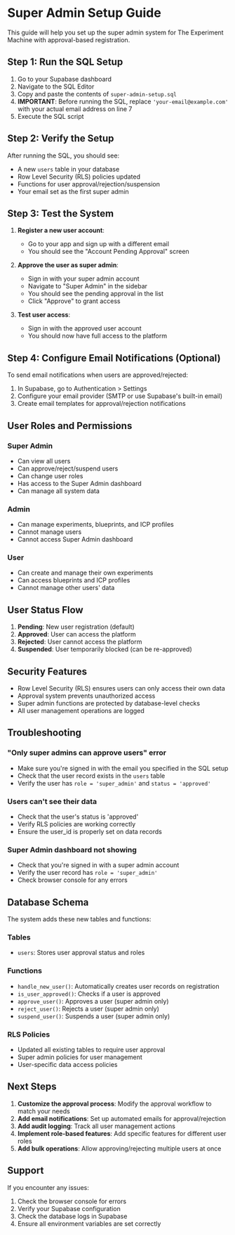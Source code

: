 # Super Admin Setup Guide

This guide will help you set up the super admin system for The Experiment Machine with approval-based registration.

## Step 1: Run the SQL Setup

1. Go to your Supabase dashboard
2. Navigate to the SQL Editor
3. Copy and paste the contents of `super-admin-setup.sql`
4. **IMPORTANT**: Before running the SQL, replace `'your-email@example.com'` with your actual email address on line 7
5. Execute the SQL script

## Step 2: Verify the Setup

After running the SQL, you should see:
- A new `users` table in your database
- Row Level Security (RLS) policies updated
- Functions for user approval/rejection/suspension
- Your email set as the first super admin

## Step 3: Test the System

1. **Register a new user account**:
   - Go to your app and sign up with a different email
   - You should see the "Account Pending Approval" screen

2. **Approve the user as super admin**:
   - Sign in with your super admin account
   - Navigate to "Super Admin" in the sidebar
   - You should see the pending approval in the list
   - Click "Approve" to grant access

3. **Test user access**:
   - Sign in with the approved user account
   - You should now have full access to the platform

## Step 4: Configure Email Notifications (Optional)

To send email notifications when users are approved/rejected:

1. In Supabase, go to Authentication > Settings
2. Configure your email provider (SMTP or use Supabase's built-in email)
3. Create email templates for approval/rejection notifications

## User Roles and Permissions

### Super Admin
- Can view all users
- Can approve/reject/suspend users
- Can change user roles
- Has access to the Super Admin dashboard
- Can manage all system data

### Admin
- Can manage experiments, blueprints, and ICP profiles
- Cannot manage users
- Cannot access Super Admin dashboard

### User
- Can create and manage their own experiments
- Can access blueprints and ICP profiles
- Cannot manage other users' data

## User Status Flow

1. **Pending**: New user registration (default)
2. **Approved**: User can access the platform
3. **Rejected**: User cannot access the platform
4. **Suspended**: User temporarily blocked (can be re-approved)

## Security Features

- Row Level Security (RLS) ensures users can only access their own data
- Approval system prevents unauthorized access
- Super admin functions are protected by database-level checks
- All user management operations are logged

## Troubleshooting

### "Only super admins can approve users" error
- Make sure you're signed in with the email you specified in the SQL setup
- Check that the user record exists in the `users` table
- Verify the user has `role = 'super_admin'` and `status = 'approved'`

### Users can't see their data
- Check that the user's status is 'approved'
- Verify RLS policies are working correctly
- Ensure the user_id is properly set on data records

### Super Admin dashboard not showing
- Check that you're signed in with a super admin account
- Verify the user record has `role = 'super_admin'`
- Check browser console for any errors

## Database Schema

The system adds these new tables and functions:

### Tables
- `users`: Stores user approval status and roles

### Functions
- `handle_new_user()`: Automatically creates user records on registration
- `is_user_approved()`: Checks if a user is approved
- `approve_user()`: Approves a user (super admin only)
- `reject_user()`: Rejects a user (super admin only)
- `suspend_user()`: Suspends a user (super admin only)

### RLS Policies
- Updated all existing tables to require user approval
- Super admin policies for user management
- User-specific data access policies

## Next Steps

1. **Customize the approval process**: Modify the approval workflow to match your needs
2. **Add email notifications**: Set up automated emails for approval/rejection
3. **Add audit logging**: Track all user management actions
4. **Implement role-based features**: Add specific features for different user roles
5. **Add bulk operations**: Allow approving/rejecting multiple users at once

## Support

If you encounter any issues:
1. Check the browser console for errors
2. Verify your Supabase configuration
3. Check the database logs in Supabase
4. Ensure all environment variables are set correctly 